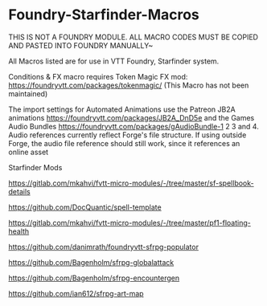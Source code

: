 # Foundry-Starfinder-Macros

THIS IS NOT A FOUNDRY MODULE. ALL MACRO CODES MUST BE COPIED AND PASTED INTO FOUNDRY MANUALLY~

All Macros listed are for use in VTT Foundry, Starfinder system.

Conditions & FX macro requires Token Magic FX mod: https://foundryvtt.com/packages/tokenmagic/
(This Macro has not been maintained)

The import settings for Automated Animations use the Patreon JB2A animations https://foundryvtt.com/packages/JB2A_DnD5e and the Games Audio Bundles https://foundryvtt.com/packages/gAudioBundle-1 2 3 and 4. Audio references currently reflect Forge's file structure. If using outside Forge, the audio file reference should still work, since it references an online asset

Starfinder Mods

https://gitlab.com/mkahvi/fvtt-micro-modules/-/tree/master/sf-spellbook-details

https://github.com/DocQuantic/spell-template

https://gitlab.com/mkahvi/fvtt-micro-modules/-/tree/master/pf1-floating-health

https://github.com/danimrath/foundryvtt-sfrpg-populator

https://github.com/Bagenholm/sfrpg-globalattack

https://github.com/Bagenholm/sfrpg-encountergen

https://github.com/ian612/sfrpg-art-map
